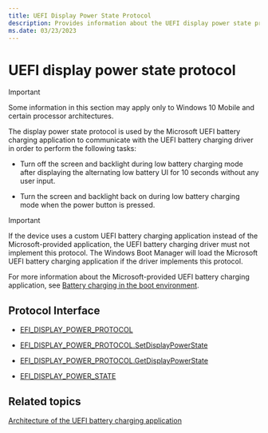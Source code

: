 ```yaml
---
title: UEFI Display Power State Protocol
description: Provides information about the UEFI display power state protocol.
ms.date: 03/23/2023
---
```


# UEFI display power state protocol

> [!IMPORTANT]
> Some information in this section may apply only to Windows 10 Mobile and certain processor architectures.

The display power state protocol is used by the Microsoft UEFI battery charging application to communicate with the UEFI battery charging driver in order to perform the following tasks:

- Turn off the screen and backlight during low battery charging mode after displaying the alternating low battery UI for 10 seconds without any user input.

- Turn the screen and backlight back on during low battery charging mode when the power button is pressed.

> [!IMPORTANT]
> If the device uses a custom UEFI battery charging application instead of the Microsoft-provided application, the UEFI battery charging driver must not implement this protocol. The Windows Boot Manager will load the Microsoft UEFI battery charging application if the driver implements this protocol.

For more information about the Microsoft-provided UEFI battery charging application, see [Battery charging in the boot environment](battery-charging-in-the-boot-environment.md).

## Protocol Interface

- [EFI_DISPLAY_POWER_PROTOCOL](efi-display-power-protocol.md)

- [EFI_DISPLAY_POWER_PROTOCOL.SetDisplayPowerState](efi-display-power-protocolsetdisplaypowerstate.md)

- [EFI_DISPLAY_POWER_PROTOCOL.GetDisplayPowerState](efi-display-power-protocolgetdisplaypowerstate.md)

- [EFI_DISPLAY_POWER_STATE](efi-display-power-state.md)

## Related topics

[Architecture of the UEFI battery charging application](architecture-of-the-uefi-battery-charging-application.md)  
